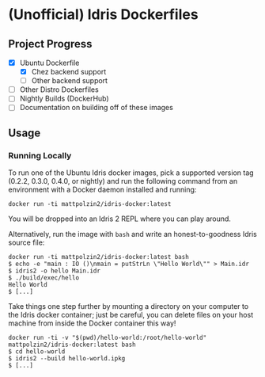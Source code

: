 
# (Unofficial) Idris Dockerfiles

## Project Progress
- [x] Ubuntu Dockerfile
  - [x] Chez backend support
  - [ ] Other backend support
- [ ] Other Distro Dockerfiles
- [ ] Nightly Builds (DockerHub)
- [ ] Documentation on building off of these images

## Usage

### Running Locally
To run one of the Ubuntu Idris docker images, pick a supported version tag (0.2.2, 0.3.0, 0.4.0, or nightly) and run the following command from an environment with a Docker daemon installed and running:

```shell
docker run -ti mattpolzin2/idris-docker:latest
```

You will be dropped into an Idris 2 REPL where you can play around.

Alternatively, run the image with `bash` and write an honest-to-goodness Idris source file:

```shell
docker run -ti mattpolzin2/idris-docker:latest bash
$ echo -e "main : IO ()\nmain = putStrLn \"Hello World\"" > Main.idr
$ idris2 -o hello Main.idr
$ ./build/exec/hello
Hello World
$ [...]
```

Take things one step further by mounting a directory on your computer to the Idris docker container; just be careful, you can delete files on your host machine from inside the Docker container this way!

```shell
docker run -ti -v "$(pwd)/hello-world:/root/hello-world" mattpolzin2/idris-docker:latest bash
$ cd hello-world
$ idris2 --build hello-world.ipkg
$ [...]
```

